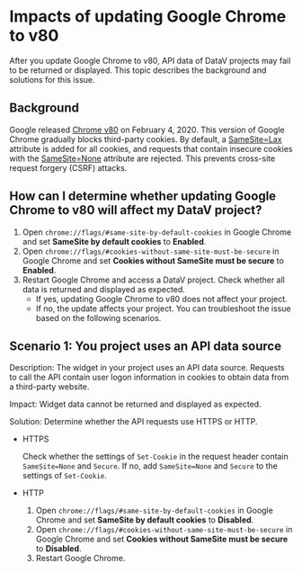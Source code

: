 # Impacts of updating Google Chrome to v80

After you update Google Chrome to v80, API data of DataV projects may fail to be returned or displayed. This topic describes the background and solutions for this issue.

## Background

Google released [Chrome v80](https://www.chromestatus.com/features/schedule) on February 4, 2020. This version of Google Chrome gradually blocks third-party cookies. By default, a [SameSite=Lax](https://www.chromestatus.com/feature/5088147346030592) attribute is added for all cookies, and requests that contain insecure cookies with the [SameSite=None](https://www.chromestatus.com/feature/5633521622188032) attribute are rejected. This prevents cross-site request forgery \(CSRF\) attacks.

## How can I determine whether updating Google Chrome to v80 will affect my DataV project?

1.  Open `chrome://flags/#same-site-by-default-cookies` in Google Chrome and set **SameSite by default cookies** to **Enabled**.
2.  Open `chrome://flags/#cookies-without-same-site-must-be-secure` in Google Chrome and set **Cookies without SameSite must be secure** to **Enabled**.
3.  Restart Google Chrome and access a DataV project. Check whether all data is returned and displayed as expected.
    -   If yes, updating Google Chrome to v80 does not affect your project.
    -   If no, the update affects your project. You can troubleshoot the issue based on the following scenarios.

## Scenario 1: You project uses an API data source

Description: The widget in your project uses an API data source. Requests to call the API contain user logon information in cookies to obtain data from a third-party website.

Impact: Widget data cannot be returned and displayed as expected.

Solution: Determine whether the API requests use HTTPS or HTTP.

-   HTTPS

    Check whether the settings of `Set-Cookie` in the request header contain `SameSite=None` and `Secure`. If no, add `SameSite=None` and `Secure` to the settings of `Set-Cookie`.

-   HTTP
    1.  Open `chrome://flags/#same-site-by-default-cookies` in Google Chrome and set **SameSite by default cookies** to **Disabled**.
    2.  Open `chrome://flags/#cookies-without-same-site-must-be-secure` in Google Chrome and set **Cookies without SameSite must be secure** to **Disabled**.
    3.  Restart Google Chrome.

